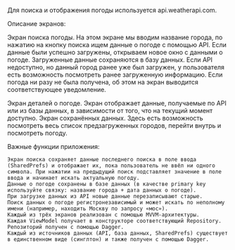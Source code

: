 Для поиска и отображения погоды используется api.weatherapi.com.

Описание экранов:

Экран поиска погоды. На этом экране мы вводим название города, по нажатию на кнопку поиска ищем данные о погоде с помощью API. 
        Если данные были успешно загружены, открываем новое окно с данными о погоде. Загруженные данные сохраняются в базу данных.
        Если API недоступно, но данный город ранее уже был загружен, у пользователя есть возможность посмотреть ранее загруженную информацию.
        Если погода ни разу не была получена, об этом на экран выводится соответствующее уведомление.

Экран деталей о погоде. Экран отображает данные, получаемые по API или из базы данных, в зависимости от того, что на текущий момент доступно.
Экран сохранённых данных. Здесь есть возможность посмотреть весь список предзагруженных городов, перейти внутрь и посмотреть погоду.


Важные функции приложения:

    Экран поиска сохраняет данные последнего поиска в поле ввода (SharedPrefs) и отображает их, пока пользователь не ввёл ни одного символа. При нажатии на предыдущий поиск подставляет значение в поле ввода и начинает искать актуальную погоду.
    Данные о погоде сохранены в базе данных (в качестве primary key используйте связку: название города + дата данных о погоде).
    При загрузке данных из API новые данные перезаписывают старые. 
    Поиск данных о погоде регистронезависимый и может искать по неполному имени (например, находить Москву по запросу «мос»).
    Каждый из трёх экранов реализован с помощью MVVM-архитектуры.
    Каждая ViewModel получает в конструкторе соответствующий Repository.
    Репозиторий получен с помощью Dagger.
    Каждый из источников данных (API, база данных, SharedPrefs) существует в единственном виде (синглтон) и также получен с помощью Dagger.
